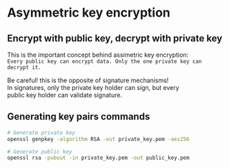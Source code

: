 # Asymmetric key encryption

## Encrypt with public key, decrypt with private key
This is the important concept behind assimetric key encryption:  
`Every public key can encrypt data. Only the one private key can decrypt it.`  

Be careful! this is the opposite of signature mechanisms!   
In signatures, only the private key holder can sign, but every   
public key holder can validate signature.   

## Generating key pairs commands
``` bash
# Generate private key
openssl genpkey -algorithm RSA -out private_key.pem -aes256

# Generate public key
openssl rsa -pubout -in private_key.pem -out public_key.pem
```
